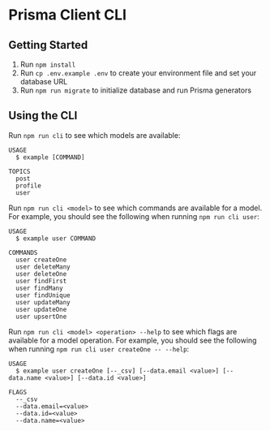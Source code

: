 # Prisma Client CLI

## Getting Started

1. Run `npm install`
1. Run `cp .env.example .env` to create your environment file and set your database URL
1. Run `npm run migrate` to initialize database and run Prisma generators

## Using the CLI

Run `npm run cli` to see which models are available:

```
USAGE
  $ example [COMMAND]

TOPICS
  post
  profile
  user
```

Run `npm run cli <model>` to see which commands are available for a model. For example, you should see the following when running `npm run cli user`:

```
USAGE
  $ example user COMMAND

COMMANDS
  user createOne
  user deleteMany
  user deleteOne
  user findFirst
  user findMany
  user findUnique
  user updateMany
  user updateOne
  user upsertOne
```

Run `npm run cli <model> <operation> --help` to see which flags are available for a model operation. For example, you should see the following when running `npm run cli user createOne -- --help`:

```
USAGE
  $ example user createOne [--_csv] [--data.email <value>] [--data.name <value>] [--data.id <value>]

FLAGS
  --_csv
  --data.email=<value>
  --data.id=<value>
  --data.name=<value>
```